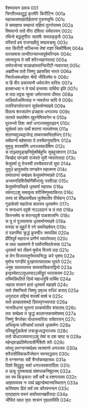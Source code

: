 वैशम्पायन उवाच	001  
त्रिगर्तैरभवद्युद्धं कृतवैरैः किरीटिनः	001a  
महारथसमाज्ञातैर्हतानां पुत्रनप्तृभिः	001c  
ते समाज्ञाय सम्प्राप्तं यज्ञियं तुरगोत्तमम्	002a  
विषयान्ते ततो वीरा दंशिताः पर्यवारयन्	002c  
रथिनो बद्धतूणीराः सदश्वैः समलङ्कृतैः	003a  
परिवार्य हयं राजन्ग्रहीतुं सम्प्रचक्रमुः	003c  
ततः किरीटी सञ्चिन्त्य तेषां राज्ञां चिकीर्षितम्	004a  
वारयामास तान्वीरान्सान्त्वपूर्वमरिन्दमः	004c  
तमनादृत्य ते सर्वे शरैरभ्यहनंस्तदा	005a  
तमोरजोभ्यां सञ्छन्नांस्तान्किरीटी न्यवारयत्	005c  
अब्रवीच्च ततो जिष्णुः प्रहसन्निव भारत	006a  
निवर्तध्वमधर्मज्ञाः श्रेयो जीवितमेव वः	006c  
स हि वीरः प्रयास्यन्वै धर्मराजेन वारितः	007a  
हतबान्धवा न ते पार्थ हन्तव्याः पार्थिवा इति	007c  
स तदा तद्वचः श्रुत्वा धर्मराजस्य धीमतः	008a  
तान्निवर्तध्वमित्याह न न्यवर्तन्त चापि ते	008c  
ततस्त्रिगर्तराजानं सूर्यवर्माणमाहवे	009a  
वितत्य शरजालेन प्रजहास धनञ्जयः	009c  
ततस्ते रथघोषेण खुरनेमिस्वनेन च	010a  
पूरयन्तो दिशः सर्वा धनञ्जयमुपाद्रवन्	010c  
सूर्यवर्मा ततः पार्थे शराणां नतपर्वणाम्	011a  
शतान्यमुञ्चद्राजेन्द्र लघ्वस्त्रमभिदर्शयन्	011c  
तथैवान्ये महेष्वासा ये तस्यैवानुयायिनः	012a  
मुमुचुः शरवर्षाणि धनञ्जयवधैषिणः	012c  
स ताञ्ज्यापुङ्खनिर्मुक्तैर्बहुभिः सुबहूञ्शरान्	013a  
चिच्छेद पाण्डवो राजंस्ते भूमौ न्यपतंस्तदा	013c  
केतुवर्मा तु तेजस्वी तस्यैवावरजो युवा	014a  
युयुधे भ्रातुरर्थाय पाण्डवेन महात्मना	014c  
तमापतन्तं सम्प्रेक्ष्य केतुवर्माणमाहवे	015a  
अभ्यघ्नन्निशितैर्बाणैर्बीभत्सुः परवीरहा	015c  
केतुवर्मण्यभिहते धृतवर्मा महारथः	016a  
रथेनाऽऽशु समावृत्य शरैर्जिष्णुमवाकिरत्	016c  
तस्य तां शीघ्रतामीक्ष्य तुतोषातीव वीर्यवान्	017a  
गुडाकेशो महातेजा बालस्य धृतवर्मणः	017c  
न सन्दधानं ददृशे नाऽऽददानं च तं तदा	018a  
किरन्तमेव स शरान्ददृशे पाकशासनिः	018c  
स तु तं पूजयामास धृतवर्माणमाहवे	019a  
मनसा स मुहूर्तं वै रणे समभिहर्षयन्	019c  
तं पन्नगमिव क्रुद्धं कुरुवीरः स्मयन्निव	020a  
प्रीतिपूर्वं महाराज प्राणैर्न व्यपरोपयत्	020c  
स तथा रक्ष्यमाणो वै पार्थेनामिततेजसा	021a  
धृतवर्मा शरं तीक्ष्णं मुमोच विजये तदा	021c  
स तेन विजयस्तूर्णमस्यन्विद्धः करे भृशम्	022a  
मुमोच गाण्डीवं दुःखात्तत्पपाताथ भूतले	022c  
धनुषः पततस्तस्य सव्यसाचिकराद्विभो	023a  
इन्द्रस्येवाऽऽयुधस्याऽऽसीद्रूपं भरतसत्तम	023c  
तस्मिन्निपतिते दिव्ये महाधनुषि पार्थिव	024a  
जहास सस्वनं हासं धृतवर्मा महाहवे	024c  
ततो रोषान्वितो जिष्णुः प्रमृज्य रुधिरं करात्	025a  
धनुरादत्त तद्दिव्यं शरवर्षं ववर्ष च	025c  
ततो हलहलाशब्दो दिवस्पृगभवत्तदा	026a  
नानाविधानां भूतानां तत्कर्मातीव शंसताम्	026c  
ततः सम्प्रेक्ष्य तं क्रुद्धं कालान्तकयमोपमम्	027a  
जिष्णुं त्रैगर्तका योधास्त्वरिताः पर्यवारयन्	027c  
अभिसृत्य परीप्सार्थं ततस्ते धृतवर्मणः	028a  
परिवव्रुर्गुडाकेशं तत्राक्रुध्यद्धनञ्जयः	028c  
ततो योधाञ्जघानाऽऽशु तेषां स दश चाष्ट च	029a  
महेन्द्रवज्रप्रतिमैरायसैर्निशितैः शरैः	029c  
तांस्तु प्रभग्नान्सम्प्रेक्ष्य त्वरमाणो धनञ्जयः	030a  
शरैराशीविषाकारैर्जघान स्वनवद्धसन्	030c  
ते भग्नमनसः सर्वे त्रैगर्तकमहारथाः	031a  
दिशो विदुद्रुवुः सर्वा धनञ्जयशरार्दिताः	031c  
त ऊचुः पुरुषव्याघ्रं संशप्तकनिषूदनम्	032a  
तव स्म किङ्कराः सर्वे सर्वे च वशगास्तव	032c  
आज्ञापयस्व नः पार्थ प्रह्वान्प्रेष्यानवस्थितान्	033a  
करिष्यामः प्रियं सर्वं तव कौरवनन्दन	033c  
एतदाज्ञाय वचनं सर्वांस्तानब्रवीत्तदा	034a  
जीवितं रक्षत नृपाः शासनं गृह्यतामिति	034c  
